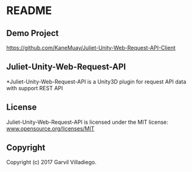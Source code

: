 # README #

## Demo Project ##
https://github.com/KaneMuay/Juliet-Unity-Web-Request-API-Client

## Juliet-Unity-Web-Request-API
*Juliet-Unity-Web-Request-API is a Unity3D plugin for request API data with support REST API

## License
Juliet-Unity-Web-Request-API is licensed under the MIT license:
www.opensource.org/licenses/MIT

## Copyright
Copyright (c) 2017 Garvil Villadiego.
